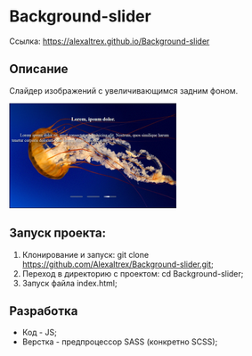 # Background-slider
Ссылка: https://alexaltrex.github.io/Background-slider

## Описание
Слайдер изображений с увеличивающимся задним фоном.

<img src="assets/gh01.jpg" width="300">

## Запуск проекта:
1. Клонирование и запуск: git clone https://github.com/Alexaltrex/Background-slider.git;
2. Переход в директорию с проектом: cd Background-slider;
3. Запуск файла index.html;

## Разработка
* Код - JS;
* Верстка - предпроцессор SASS (конкретно SCSS);
